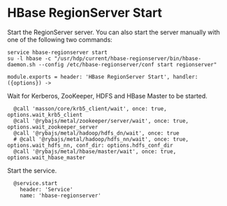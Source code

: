 
# HBase RegionServer Start

Start the RegionServer server. You can also start the server manually with one of the
following two commands:

```
service hbase-regionserver start
su -l hbase -c "/usr/hdp/current/hbase-regionserver/bin/hbase-daemon.sh --config /etc/hbase-regionserver/conf start regionserver"
```

    module.exports = header: 'HBase RegionServer Start', handler: ({options}) ->

Wait for Kerberos, ZooKeeper, HDFS and HBase Master to be started.

      @call 'masson/core/krb5_client/wait', once: true,  options.wait_krb5_client
      @call '@rybajs/metal/zookeeper/server/wait', once: true,  options.wait_zookeeper_server
      @call '@rybajs/metal/hadoop/hdfs_dn/wait', once: true
      # @call '@rybajs/metal/hadoop/hdfs_nn/wait', once: true,  options.wait_hdfs_nn, conf_dir: options.hdfs_conf_dir
      @call '@rybajs/metal/hbase/master/wait', once: true, options.wait_hbase_master

Start the service.

      @service.start
        header: 'Service'
        name: 'hbase-regionserver'
